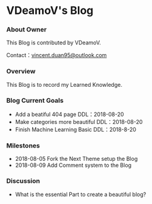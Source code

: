 # VDeamoV's Blog
### About Owner

This Blog is contributed by VDeamoV.

Contact：vincent.duan95@outlook.com

### Overview

This Blog is to record my Learned Knowledge. 

### Blog Current Goals

- Add a beatiful 404 page	DDL：2018-08-20
- Make categories more beautiful    DDL：2018-08-20
- Finish Machine Learning Basic    DDL：2018-8-20

### Milestones

- 2018-08-05	Fork the Next Theme setup the Blog
- 2018-08-09    Add Comment system to the Blog	

### Discussion

- What is the essential Part to create a beautiful blog?